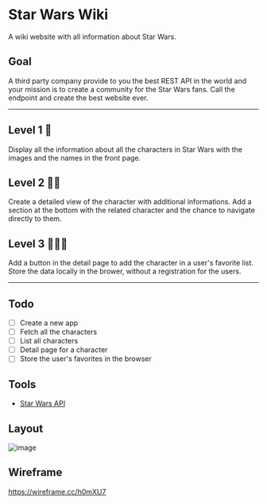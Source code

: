 # Star Wars Wiki

A wiki website with all information about Star Wars.

## Goal
A third party company provide to you the best REST API in the world and your mission is to create a community for the Star Wars fans.
Call the endpoint and create the best website ever.

---

## Level 1 🦄
Display all the information about all the characters in Star Wars with the images and the names in the front page.

## Level 2 🦄🦄
Create a detailed view of the character with additional informations.
Add a section at the bottom with the related character and the chance to navigate directly to them.

## Level 3 🦄🦄🦄
Add a button in the detail page to add the character in a user's favorite list.
Store the data locally in the brower, without a registration for the users.

---

## Todo
- [ ] Create a new app
- [ ] Fetch all the characters
- [ ] List all characters
- [ ] Detail page for a character
- [ ] Store the user's favorites in the browser

## Tools
- [Star Wars API](https://swapi.dev/)

## Layout

![image](https://user-images.githubusercontent.com/2757486/163726351-bef802b6-b6c5-4697-9ad2-dd3d5c03da59.png)

## Wireframe
https://wireframe.cc/h0mXU7
